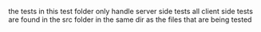 the tests in this  test folder only handle server side tests
all client side tests are found in the src folder in the same dir as the files that are being tested
